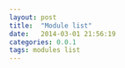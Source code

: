 ```yaml
---
layout: post
title:  "Module list"
date:   2014-03-01 21:56:19
categories: 0.0.1
tags: modules list
---
```

